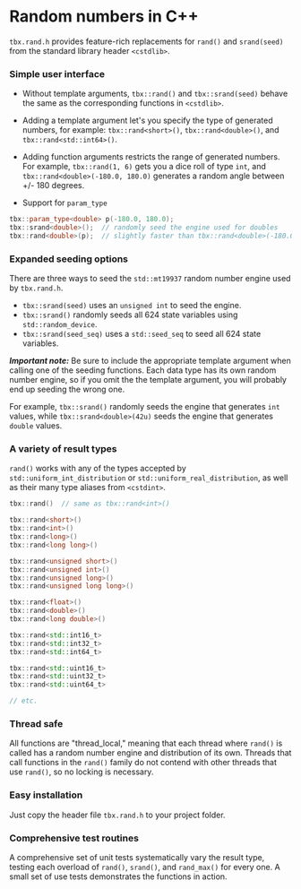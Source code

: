 # Random numbers in C++
`tbx.rand.h` provides feature-rich replacements for `rand()` and `srand(seed)` from the standard library header `<cstdlib>`.
### Simple user interface
- Without template arguments, `tbx::rand()` and `tbx::srand(seed)` behave the same as the corresponding functions in `<cstdlib>`.

- Adding a template argument let's you specify the type of generated numbers, for example: `tbx::rand<short>()`, `tbx::rand<double>()`, and `tbx::rand<std::int64>()`.

- Adding function arguments restricts the range of generated numbers. For example, `tbx::rand(1, 6)` gets you a dice roll of type `int`, and `tbx::rand<double>(-180.0, 180.0)` generates a random angle between +/- 180 degrees.

- Support for `param_type`
```cpp
tbx::param_type<double> p(-180.0, 180.0);
tbx::srand<double>();  // randomly seed the engine used for doubles
tbx::rand<double>(p);  // slightly faster than tbx::rand<double>(-180.0, 180.0);
```

### Expanded seeding options
There are three ways to seed the `std::mt19937` random number engine used by `tbx.rand.h`.
- `tbx::srand(seed)` uses an `unsigned int` to seed the engine.
- `tbx::srand()` randomly seeds all 624 state variables using `std::random_device`.
- `tbx::srand(seed_seq)` uses a `std::seed_seq` to seed all 624 state variables.

***Important note:*** Be sure to include the appropriate template argument when calling one of the seeding functions. Each data type has its own random number engine, so if you omit the the template argument, you will probably end up seeding the wrong one.

For example, `tbx::srand()` randomly seeds the engine that generates `int` values, while `tbx::srand<double>(42u)` seeds the engine that generates `double` values.

### A variety of result types
`rand()` works with any of the types accepted by `std::uniform_int_distribution` or `std::uniform_real_distribution`, as well as their many type aliases from `<cstdint>`.
```cpp
tbx::rand()  // same as tbx::rand<int>()

tbx::rand<short>()
tbx::rand<int>()
tbx::rand<long>()
tbx::rand<long long>()

tbx::rand<unsigned short>()
tbx::rand<unsigned int>()
tbx::rand<unsigned long>()
tbx::rand<unsigned long long>()

tbx::rand<float>()
tbx::rand<double>()
tbx::rand<long double>()

tbx::rand<std::int16_t>
tbx::rand<std::int32_t>
tbx::rand<std::int64_t>

tbx::rand<std::uint16_t>
tbx::rand<std::uint32_t>
tbx::rand<std::uint64_t>

// etc.
```

### Thread safe
All functions are "thread_local," meaning that each thread where `rand()` is called has a random number engine and distribution of its own. Threads that call functions in the `rand()` family do not contend with other threads that use `rand()`, so no locking is necessary. 

### Easy installation
Just copy the header file `tbx.rand.h` to your project folder.

### Comprehensive test routines
A comprehensive set of unit tests systematically vary the result type, testing each overload of `rand()`, `srand()`, and `rand_max()` for every one. A small set of use tests demonstrates the functions in action.
